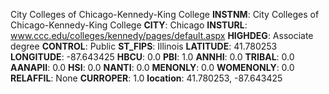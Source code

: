 
City Colleges of Chicago-Kennedy-King College
**INSTNM**: City Colleges of Chicago-Kennedy-King College 
**CITY**: Chicago 
**INSTURL**: www.ccc.edu/colleges/kennedy/pages/default.aspx 
**HIGHDEG**: Associate degree 
**CONTROL**: Public 
**ST_FIPS**: Illinois 
**LATITUDE**: 41.780253 
**LONGITUDE**: -87.643425 
**HBCU**: 0.0 
**PBI**: 1.0 
**ANNHI**: 0.0 
**TRIBAL**: 0.0 
**AANAPII**: 0.0 
**HSI**: 0.0 
**NANTI**: 0.0 
**MENONLY**: 0.0 
**WOMENONLY**: 0.0 
**RELAFFIL**: None 
**CURROPER**: 1.0 
**location**: 41.780253, -87.643425 